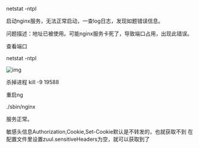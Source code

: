 netstat -ntpl

启动nginx服务，无法正常启动，一查log日志，发现如题错误信息。

问题描述：地址已被使用。可能nginx服务卡死了，导致端口占用，出现此错误。

查看端口

netstat -ntpl

![img](https://img2018.cnblogs.com/blog/897885/201811/897885-20181113235057377-664795968.png)

杀掉进程   kill  -9  19588

 

重启ng

./sbin/nginx

 

服务正常。







敏感头信息Authorization,Cookie,Set-Cookie默认是不转发的，也就获取不到
在配置文件里设置zuul.sensitiveHeaders为空，就可以获取到了